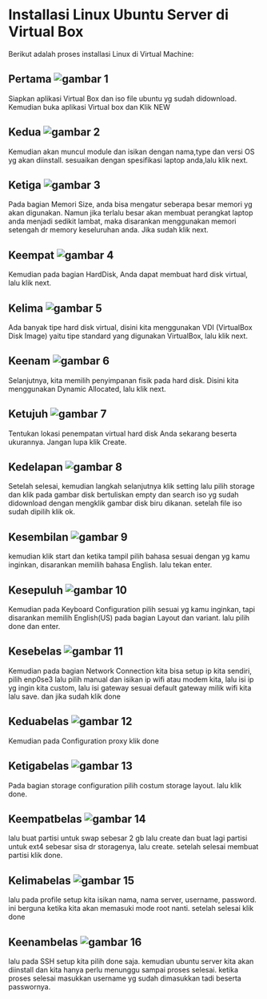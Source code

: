 # Installasi Linux Ubuntu Server di Virtual Box
Berikut adalah proses installasi Linux di Virtual Machine:

## Pertama ![gambar 1](assets/install-1.png)
Siapkan aplikasi Virtual Box dan iso file ubuntu yg sudah didownload. Kemudian buka aplikasi Virtual box dan Klik NEW 

## Kedua ![gambar 2](assets/install-2.png)
Kemudian akan muncul module dan isikan dengan nama,type dan versi OS yg akan diinstall. sesuaikan dengan spesifikasi laptop anda,lalu klik next.

## Ketiga ![gambar 3](assets/install-3.png)
Pada bagian Memori Size, anda bisa mengatur seberapa besar memori yg akan digunakan. Namun jika terlalu besar akan membuat perangkat laptop anda menjadi sedikit lambat, maka disarankan menggunakan memori setengah dr memory keseluruhan anda. Jika sudah klik next.

## Keempat ![gambar 4](assets/install-4.png)
Kemudian pada bagian HardDisk, Anda dapat membuat hard disk virtual, lalu klik next.

## Kelima ![gambar 5](assets/install-5.png)
Ada banyak tipe hard disk virtual, disini kita menggunakan VDI (VirtualBox Disk Image) yaitu tipe standard yang digunakan VirtualBox, lalu klik next.

## Keenam ![gambar 6](assets/install-6.png)
Selanjutnya, kita memilih penyimpanan fisik pada hard disk. Disini kita menggunakan Dynamic Allocated, lalu klik next.

## Ketujuh ![gambar 7](assets/install-7.png)
Tentukan lokasi penempatan virtual hard disk Anda sekarang beserta ukurannya. Jangan lupa klik Create.

## Kedelapan ![gambar 8](assets/install-8.png)
Setelah selesai, kemudian langkah selanjutnya klik setting lalu pilih storage dan klik pada gambar disk bertuliskan empty dan search iso yg sudah didownload dengan mengklik gambar disk biru dikanan. setelah file iso sudah dipilih klik ok.

## Kesembilan ![gambar 9](assets/install-9.png)
kemudian klik start dan ketika tampil pilih bahasa sesuai dengan yg kamu inginkan, disarankan memilih bahasa English. lalu tekan enter.

## Kesepuluh ![gambar 10](assets/install-10.png)
Kemudian pada Keyboard Configuration pilih sesuai yg kamu inginkan, tapi disarankan memilih English(US) pada bagian Layout dan variant. lalu pilih done dan enter.

## Kesebelas ![gambar 11](assets/install-18.png)
Kemudian pada bagian Network Connection kita bisa setup ip kita sendiri, pilih enp0se3 lalu pilih manual dan isikan ip wifi atau modem kita, lalu isi ip yg ingin kita custom, lalu isi gateway sesuai default gateway milik wifi kita lalu save. dan jika sudah klik done

## Keduabelas ![gambar 12](assets/install-12.png)
Kemudian pada Configuration proxy klik done

## Ketigabelas ![gambar 13](assets/install-13.png)
Pada bagian storage configuration pilih costum storage layout. lalu klik done.

## Keempatbelas ![gambar 14](assets/install-14.png)
lalu buat partisi untuk swap sebesar 2 gb lalu create dan buat lagi partisi untuk ext4 sebesar sisa dr storagenya, lalu create. setelah selesai membuat partisi klik done.

## Kelimabelas ![gambar 15](assets/install-16.png)
lalu pada profile setup kita isikan nama, nama server, username, password. ini berguna ketika kita akan memasuki mode root nanti. setelah selesai klik done

## Keenambelas ![gambar 16](assets/install-17.png)
lalu pada SSH setup kita pilih done saja. kemudian ubuntu server kita akan diinstall dan kita hanya perlu menunggu sampai proses selesai. ketika proses selesai masukkan username yg sudah dimasukkan tadi beserta passwornya.





